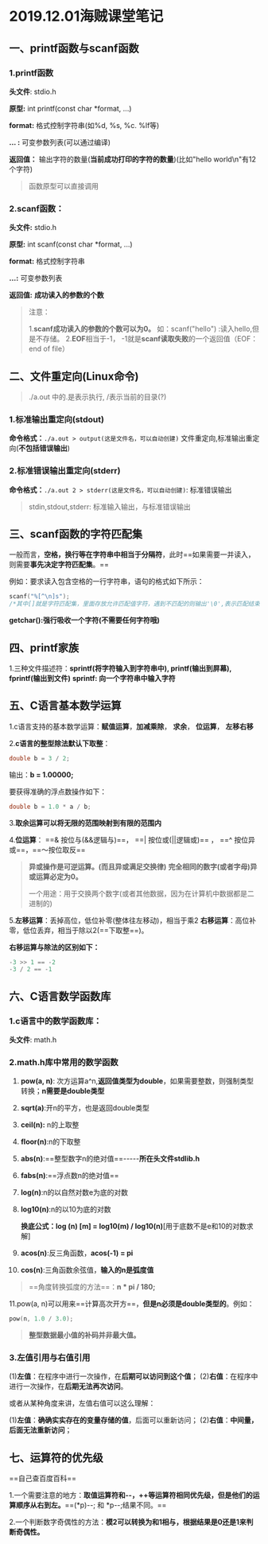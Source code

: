 # 2019.12.01海贼课堂笔记

## 一、printf函数与scanf函数

### 1.printf函数

**头文件**:  stdio.h

**原型:**    int printf(const char *format, ...)

**format:**     格式控制字符串(如%d, %s, %c. %lf等)

**... :**     可变参数列表(可以通过编译)

**返回值：**  输出字符的数量(**当前成功打印的字符的数量**)(比如"hello world\n"有12个字符)

> 函数原型可以直接调用 



### 2.scanf函数：

**头文件:**    stdio.h

**原型:**     int scanf(const char *format, ...)

**format:**    格式控制字符串

**...:**	可变参数列表

**返回值:**	**成功读入的参数的个数**

> 注意：
>
> 1.**scanf成功读入的参数的个数可以为0。** 如：scanf("hello") :读入hello,但是不存储。
> 2.**EOF**相当于-1， -1就是**scanf读取失败**的一个返回值（EOF：end of file）



## 二、文件重定向(Linux命令)

> ./a.out 中的.是表示执行, /表示当前的目录(?)

### 1.标准输出重定向(stdout)

**命令格式：**`./a.out > output(这是文件名，可以自动创建)`
文件重定向,标准输出重定向(**不包括错误输出**)

### 2.标准错误输出重定向(stderr)

**命令格式：**`./a.out 2 > stderr(这是文件名，可以自动创建)`: 标准错误输出

> stdin,stdout,stderr: 标准输入输出，与标准错误输出



## 三、scanf函数的字符匹配集

一般而言，**空格，换行等在字符串中相当于分隔符**，此时==如果需要一并读入，则需要**事先决定字符匹配集**。==

例如：要求读入包含空格的一行字符串，语句的格式如下所示：

```c
scanf("%[^\n]s");
/*其中[]就是字符匹配集，里面存放允许匹配值字符，遇到不匹配的则输出'\0',表示匹配结束。用法同正则表达式的字符匹配集，这里的^表示和后面的字符不相等，在这里就是不含换行符*/
```

**getchar():强行吸收一个字符(不需要任何字符哦)**



## 四、printf家族

1.三种文件描述符：**sprintf(将字符输入到字符串中), printf(输出到屏幕), fprintf(输出到文件)**
**sprintf: 向一个字符串中输入字符**



## 五、C语言基本数学运算

1.c语言支持的基本数学运算：**赋值运算**，**加减乘除**， **求余**， **位运算**， **左移右移**

2.**c语言的整型除法默认下取整**：

```c
double b = 3 / 2;
```

输出：**b = 1.00000;**

要获得准确的浮点数操作如下：

```c
double b = 1.0 * a / b;
```

3.**取余运算可以将无限的范围映射到有限的范围内**

4.**位运算**： ==& 按位与(&&逻辑与)==， ==| 按位或(||逻辑或)== ， ==^ 按位异或==，==～按位取反==

> **异或操作是可逆运算。(而且异或满足交换律)**
> **完全相同的数字(或者字母)异或运算必定为0。**
>
> 一个用途：用于交换两个数字(或者其他数据，因为在计算机中数据都是二进制的)

5.**左移运算**：丢掉高位，低位补零(整体往左移动)，相当于乘2
**右移运算**：高位补零，低位丢弃，相当于除以2(==下取整==)。

**右移运算与除法的区别如下：**

```c
-3 >> 1 == -2
-3 / 2 == -1
```



## 六、C语言数学函数库

### 1.c语言中的数学函数库：

**头文件**: math.h



### 2.math.h库中常用的数学函数

1. **pow(a, n)**: 次方运算a^n,**返回值类型为double**，如果需要整数，则强制类型转换；**n需要是double类型**

2. **sqrt(a)**:开n的平方，也是返回double类型

3. **ceil(n):** n的上取整

4. **floor(n)**:n的下取整

5. **abs(n)**:==整型数字n的绝对值==-----**所在头文件stdlib.h**

6. **fabs(n)**:==浮点数n的绝对值==

7. **log(n)**:n的以自然对数e为底的对数

8. **log10(n)**:n的以10为底的对数

   **换底公式：log (n) [m] = log10(m) / log10(n)**[用于底数不是e和10的对数求解]

9. **acos(n)**:反三角函数，**acos(-1) = pi**

10. **cos(n)**:三角函数余弦值，**输入的n是弧度值**

> ==角度转换弧度的方法==：**n * pi / 180;**



11.pow(a, n)可以用来==计算高次开方==，**但是n必须是double类型的**。例如：

```c
pow(n, 1.0 / 3.0);
```

> **整型数据最小值的补码并非最大值。**



### 3.左值引用与右值引用

(1)**左值**：在程序中进行一次操作，在**后期可以访问到这个值**；
(2)**右值**：在程序中进行一次操作，在**后期无法再次访问**。

或者从某种角度来讲，左值右值可以这么理解：

(1)**左值**：**确确实实存在的变量存储的值**，后面可以重新访问；
(2)**右值**：**中间量，后面无法重新访问**；



## 七、运算符的优先级

==自己查百度百科==

1.一个需要注意的地方：**取值运算符和--，++等运算符相同优先级，但是他们的运算顺序从右到左。**==(*p)--; 和 *p--;结果不同。==

2.一个判断数字奇偶性的方法：**模2可以转换为和1相与，根据结果是0还是1来判断奇偶性。**
